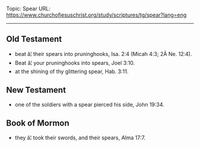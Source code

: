 Topic: Spear
URL: https://www.churchofjesuschrist.org/study/scriptures/tg/spear?lang=eng

---

## Old Testament

- beat â¦ their spears into pruninghooks, Isa. 2:4 (Micah 4:3; 2Â Ne. 12:4).
- Beat â¦ your pruninghooks into spears, Joel 3:10.
- at the shining of thy glittering spear, Hab. 3:11.

## New Testament

- one of the soldiers with a spear pierced his side, John 19:34.

## Book of Mormon

- they â¦ took their swords, and their spears, Alma 17:7.

